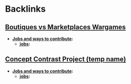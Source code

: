 
# Backlinks
## [Boutiques vs Marketplaces Wargames](<Boutiques vs Marketplaces Wargames.md>)
- **[Jobs and ways to contribute](<Jobs and ways to contribute.md>):**
    - **[jobs](<jobs.md>):**

## [Concept Contrast Project (temp name)](<Concept Contrast Project (temp name).md>)
- **[Jobs and ways to contribute](<Jobs and ways to contribute.md>):**
    - **[jobs](<jobs.md>):**

